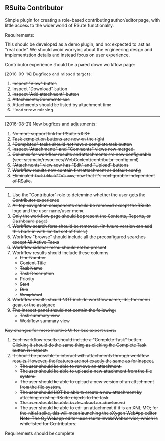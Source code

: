 RSuite Contributor
------------------

Simple plugin for creating a role-based contributing author/editor page, with
little access to the wider world of RSuite functionality.

Requirements:

This should be developed as a demo plugin, and not expected to last as "real code". We should avoid worrying about the engineering design and implementation details and instead focus on user experience.

Contributor experience should be a pared down workflow page:

[2016-09-14] Bugfixes and missed targets:

1. ~~Inspect "View" button~~
1. ~~Inspect "Download" button~~
1. ~~Inspect "Add attachment" button~~
1. ~~Attachments/Comments sxs~~
1. ~~Attachments should be listed by attachment time~~
1. ~~Header row missing.~~

-----

[2016-08-21] New bugfixes and adjustments:

1. ~~No more support link for RSuite 5.0.3+~~
1. ~~Task completion buttons are now on the right~~
1. ~~"Completed" tasks should _not_ have a complete task button~~
1. ~~Inspect "Attachments" and "Comments" views now merged.~~
1. ~~Columns for workflow results and attachments are now configurable (see: src/main/resources/WebContent/contributor-config.xml)~~
1. ~~"Attachments" view now has "Edit" and "Upload" buttons~~
1. ~~Workflow results now contain first attachment as default config~~
1. ~~Eliminated `forbiddenWFColumns`, now that it's configurable independent of RSuite.~~

-----

1. ~~Use the "Contributor" role to determine whether the user gets the Contributor experience~~
1. ~~All top navigation components should be removed except the RSuite logo and the user name/user menu.~~
1. ~~Only the workflow page should be present (no Contents, Reports, or Dashboard page)~~
1. ~~Workflow search form should be removed. (In future version can add this back in with limited set of fields.)~~
1. ~~Workflow "browse" should include all the preconfigured searches except All Active Tasks~~
1. ~~Workflow sidebar menu should not be present~~
1. ~~Workflow results should include these columns~~
	* ~~Line Number~~
	* ~~Content Title~~
	* ~~Task Name~~
	* ~~Task Description~~
	* ~~Priority~~
	* ~~Start~~
	* ~~Due~~
	* ~~Completed~~
1. ~~Workflow results should NOT include workflow name, ids, the menu gear, or the assignee~~
1. ~~The Inspect panel should not contain the following:~~
	* ~~Task summary view~~
	* ~~Workflow summary view~~

~~Key changes for more intuitive UI for less expert users:~~

1. ~~Each workflow results should include a "Complete Task" button. Clicking it should do the same thing as clicking the Complete Task button in Inspect.~~
1. ~~It should be possible to interact with attachments through workflow results. However, the features are not exactly the same as for Inspect.~~
	* ~~The user should be able to remove an attachment.~~
	* ~~The user should be able to upload a new attachment from the file system.~~
	* ~~The user should be able to upload a new version of an attachment from the file system.~~
	* ~~The user should NOT be able to create a new attachment by attaching existing RSuite objects to the task~~
	* ~~The user should be able to download an attachment~~
	* ~~The user should be able to edit an attachment if it is an XML MO; for the initial spike, this will mean launching the oXygen WebApp editor~~
		~~Note: The O₂ Webapp editor uses rsuite:invokeWebservice, which is whitelisted for Contributors.~~

Requirements should be complete


